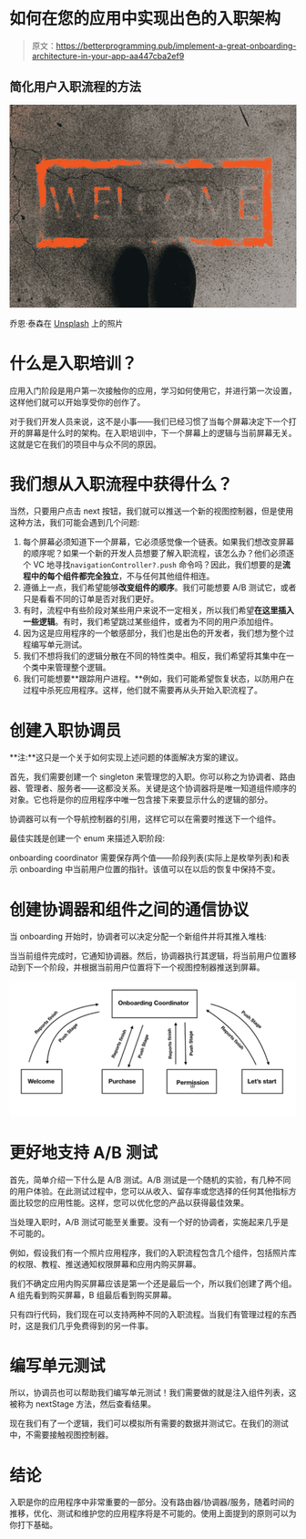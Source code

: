# 如何在您的应用中实现出色的入职架构

> 原文：<https://betterprogramming.pub/implement-a-great-onboarding-architecture-in-your-app-aa447cba2ef9>

## 简化用户入职流程的方法

![](img/854a5b3df128a99563ea9d2bc094816d.png)

乔恩·泰森在 [Unsplash](https://unsplash.com/) 上的照片

# 什么是入职培训？

应用入门阶段是用户第一次接触你的应用，学习如何使用它，并进行第一次设置，这样他们就可以开始享受你的创作了。

对于我们开发人员来说，这不是小事——我们已经习惯了当每个屏幕决定下一个打开的屏幕是什么时的架构。在入职培训中，下一个屏幕上的逻辑与当前屏幕无关。这就是它在我们的项目中与众不同的原因。

# 我们想从入职流程中获得什么？

当然，只要用户点击 next 按钮，我们就可以推送一个新的视图控制器，但是使用这种方法，我们可能会遇到几个问题:

1.  每个屏幕必须知道下一个屏幕，它必须感觉像一个链表。如果我们想改变屏幕的顺序呢？如果一个新的开发人员想要了解入职流程，该怎么办？他们必须逐个 VC 地寻找`navigationController?.push` 命令吗？因此，我们想要的是**流程中的每个组件都完全独立**，不与任何其他组件相连。
2.  遵循上一点，我们希望能够**改变组件的顺序**。我们可能想要 A/B 测试它，或者只是看看不同的订单是否对我们更好。
3.  有时，流程中有些阶段对某些用户来说不一定相关，所以我们希望**在这里插入一些逻辑**。有时，我们希望跳过某些组件，或者为不同的用户添加组件。
4.  因为这是应用程序的一个敏感部分，我们也是出色的开发者，我们想为整个过程编写单元测试。
5.  我们不想将我们的逻辑分散在不同的特性类中。相反，我们希望将其集中在一个类中来管理整个逻辑。
6.  我们可能想要**跟踪用户进程。**例如，我们可能希望恢复状态，以防用户在过程中杀死应用程序。这样，他们就不需要再从头开始入职流程了。

# **创建入职协调员**

**注:**这只是一个关于如何实现上述问题的体面解决方案的建议。

首先，我们需要创建一个 singleton 来管理您的入职。你可以称之为协调者、路由器、管理者、服务者——这都没关系。关键是这个协调器将是唯一知道组件顺序的对象。它也将是你的应用程序中唯一包含接下来要显示什么的逻辑的部分。

协调器可以有一个导航控制器的引用，这样它可以在需要时推送下一个组件。

最佳实践是创建一个 enum 来描述入职阶段:

onboarding coordinator 需要保存两个值——阶段列表(实际上是枚举列表)和表示 onboarding 中当前用户位置的指针。该值可以在以后的恢复中保持不变。

# 创建协调器和组件之间的通信协议

当 onboarding 开始时，协调者可以决定分配一个新组件并将其推入堆栈:

当当前组件完成时，它通知协调器。然后，协调器执行其逻辑，将当前用户位置移动到下一个阶段，并根据当前用户位置将下一个视图控制器推送到屏幕。

![](img/c9563352572f155ce8aa803eb40c8c6f.png)

# **更好地支持 A/B 测试**

首先，简单介绍一下什么是 A/B 测试。A/B 测试是一个随机的实验，有几种不同的用户体验。在此测试过程中，您可以从收入、留存率或您选择的任何其他指标方面比较您的应用性能。这样，您可以优化您的产品以获得最佳效果。

当处理入职时，A/B 测试可能至关重要。没有一个好的协调者，实施起来几乎是不可能的。

例如，假设我们有一个照片应用程序，我们的入职流程包含几个组件，包括照片库的权限、教程、推送通知权限屏幕和应用内购买屏幕。

我们不确定应用内购买屏幕应该是第一个还是最后一个，所以我们创建了两个组。A 组先看到购买屏幕，B 组最后看到购买屏幕。

只有四行代码，我们现在可以支持两种不同的入职流程。当我们有管理过程的东西时，这是我们几乎免费得到的另一件事。

# **编写单元测试**

所以，协调员也可以帮助我们编写单元测试！我们需要做的就是注入组件列表，这被称为 nextStage 方法，然后查看结果。

现在我们有了一个逻辑，我们可以模拟所有需要的数据并测试它。在我们的测试中，不需要接触视图控制器。

# **结论**

入职是你的应用程序中非常重要的一部分。没有路由器/协调器/服务，随着时间的推移，优化、测试和维护您的应用程序将是不可能的。使用上面提到的原则可以为你打下基础。